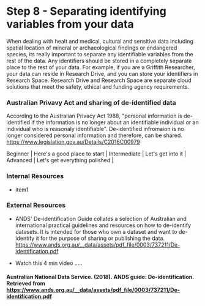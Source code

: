 # Step 8 - Separating identifying variables from your data

When dealing with healt and medical, cultural and sensitive data including spatial location of mineral or archaeological findings or endangered species, its really important to separate any identifiable variables from the rest of the data. Any identifiers should be stored in a completely separate place to the rest of your data. For example, if you are a Griffith Researcher, your data can reside in Research Drive, and you can store your identifiers in Research Space.   Research Drive and Research Space are separate cloud solutions that meet the safety, ethical and funding agency requirements.    

### Australian Privavy Act and sharing of de-identified data
According to the Australian Privacy Act 1988, "personal information is de-identified if the information is no longer about an identifiable individual or an individual who is reasonaly identifiable".  De-identified infromaion is no longer considered personal information and therefore, can be shared. https://www.legislation.gov.au/Details/C2016C00979

Beginner | Here's a good place to start |
Intermediate | Let's get into it |
Advanced | Let's get everything polished |

### Internal Resources
* item1

### External Resources
* ANDS' De-identification Guide collates a selection of Australian and international practical guidelines and resources on how to de-identify datasets. It is intended for those who own a dataset and want to de-identify it for the purpose of sharing or publishing the data. https://www.ands.org.au/__data/assets/pdf_file/0003/737211/De-identification.pdf 

* Watch this 4 min video .....
#### Australian National Data Service. (2018). ANDS guide: De-identification.  Retrieved from https://www.ands.org.au/__data/assets/pdf_file/0003/737211/De-identification.pdf
